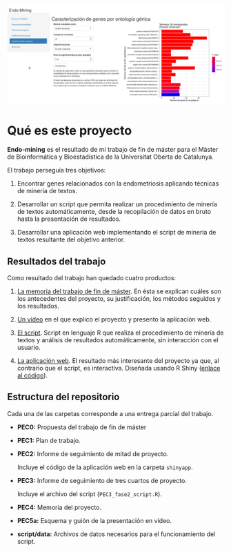 ![Screenshot of Endo-Mining - GO terms characterization](readme-endo-mining-screenshot-GO-terms.png)

# Qué es este proyecto

**Endo-mining** es el resultado de mi trabajo de fin de máster para el Máster de Bioinformática y Bioestadística de la Universitat Oberta de Catalunya.

El trabajo perseguía tres objetivos:

1. Encontrar genes relacionados con la endometriosis aplicando técnicas de minería de textos.

2. Desarrollar un script que permita realizar un procedimiento de minería de textos automáticamente, desde la recopilación de datos en bruto hasta la presentación de resultados.

3. Desarrollar una aplicación web implementando el script de minería de textos resultante del objetivo anterior.


## Resultados del trabajo

Como resultado del trabajo han quedado cuatro productos:

1. [La memoria del trabajo de fin de máster](https://github.com/jorgevallejo/endometriosis-text-mining/blob/master/PEC4/vallejo_ortega_jorge_Memoria_PEC4_20210608.pdf). En ésta se explican cuáles son los antecedentes del proyecto, su justificación, los métodos seguidos y los resultados.

2. [Un vídeo](http://hdl.handle.net/10609/133006) en el que explico el proyecto y presento la aplicación web.

3. [El script](https://github.com/jorgevallejo/endometriosis-text-mining/blob/master/PEC2/PEC2_fase1_script.R). Script en lenguaje R que realiza el procedimiento de minería de textos y análisis de resultados automáticamente, sin interacción con el usuario.

4. [La aplicación web](https://endo-mining.shinyapps.io/shinyapp/). El resultado más interesante del proyecto ya que, al contrario que el script, es interactiva. Diseñada usando R Shiny ([enlace al código](https://github.com/jorgevallejo/endometriosis-text-mining/tree/master/PEC2/shinyapp)).



## Estructura del repositorio

Cada una de las carpetas corresponde a una entrega parcial del trabajo.

- **PEC0:** Propuesta del trabajo de fin de máster

- **PEC1:** Plan de trabajo.

- **PEC2:** Informe de seguimiento de mitad de proyecto.

    Incluye el código de la aplicación web en la carpeta `shinyapp`.

- **PEC3:** Informe de seguimiento de tres cuartos de proyecto.

    Incluye el archivo del script (`PEC3_fase2_script.R`).

- **PEC4:** Memoria del proyecto.

- **PEC5a:** Esquema y guión de la presentación en vídeo.

- **script/data:** Archivos de datos necesarios para el funcionamiento del script.